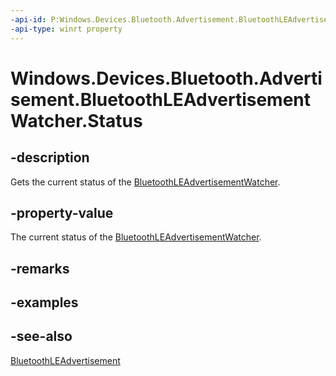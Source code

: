 ----api-id: P:Windows.Devices.Bluetooth.Advertisement.BluetoothLEAdvertisementWatcher.Status
-api-type: winrt property
---<!-- Property syntaxpublic Windows.Devices.Bluetooth.Advertisement.BluetoothLEAdvertisementWatcherStatus Status { get; }--># Windows.Devices.Bluetooth.Advertisement.BluetoothLEAdvertisementWatcher.Status## -descriptionGets the current status of the [BluetoothLEAdvertisementWatcher](bluetoothleadvertisementwatcher.md).## -property-valueThe current status of the [BluetoothLEAdvertisementWatcher](bluetoothleadvertisementwatcher.md).## -remarks## -examples## -see-also[BluetoothLEAdvertisement](bluetoothleadvertisement.md)